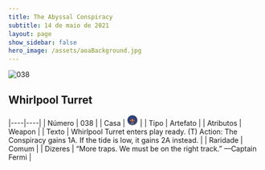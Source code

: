 ```yaml
---
title: The Abyssal Conspiracy
subtitle: 14 de maio de 2021
layout: page
show_sidebar: false
hero_image: /assets/aoaBackground.jpg
---
```


![038](https://cards-keyforge.s3.eu-north-1.amazonaws.com/media/en/tac/038.png)

## Whirlpool Turret

|----|----|
| Número | 038 |
| Casa | ![Conspiracy](https://raw.githubusercontent.com/cardsofkeyforge/cardsofkeyforge.github.io/master/rotk/keyraken.png "Conspiracy") |
| Tipo | Artefato |
| Atributos | Weapon |
| Texto | Whirlpool Turret enters play ready. (T) Action: The Conspiracy gains 1A. If the tide is low, it gains 2A instead. |
| Raridade | Comum |
| Dizeres | “More traps. We must be on the right track.” —Captain Fermi |
